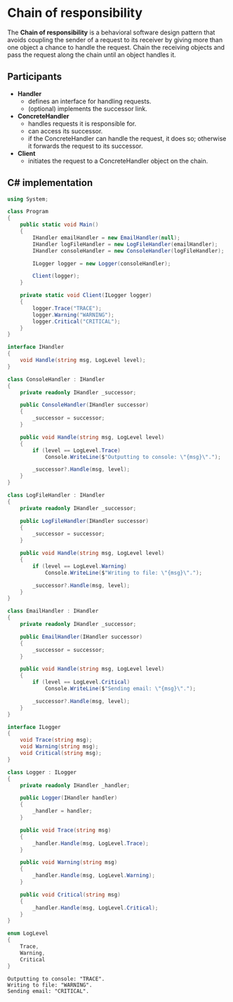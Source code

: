 # Chain of responsibility

The **Chain of responsibility** is a behavioral software design pattern that avoids coupling the sender of a request to its receiver by giving more than one object a chance to handle the request. Chain the receiving objects and pass the request along the chain until an object handles it.

## Participants

* **Handler**
  * defines an interface for handling requests.
  * (optional) implements the successor link.
* **ConcreteHandler**
  * handles requests it is responsible for.
  * can access its successor.
  * if the ConcreteHandler can handle the request, it does so; otherwise it forwards the request to its successor.
* **Client**
  * initiates the request to a ConcreteHandler object on the chain.

## C# implementation

```csharp
using System;

class Program
{
    public static void Main()
    {
        IHandler emailHandler = new EmailHandler(null);
        IHandler logFileHandler = new LogFileHandler(emailHandler);
        IHandler consoleHandler = new ConsoleHandler(logFileHandler);

        ILogger logger = new Logger(consoleHandler);

        Client(logger);
    }

    private static void Client(ILogger logger)
    {
        logger.Trace("TRACE");
        logger.Warning("WARNING");
        logger.Critical("CRITICAL");
    }
}

interface IHandler
{
    void Handle(string msg, LogLevel level);
}

class ConsoleHandler : IHandler
{
    private readonly IHandler _successor;

    public ConsoleHandler(IHandler successor)
    {
        _successor = successor;
    }

    public void Handle(string msg, LogLevel level)
    {
        if (level == LogLevel.Trace)
            Console.WriteLine($"Outputting to console: \"{msg}\".");

        _successor?.Handle(msg, level);
    }
}

class LogFileHandler : IHandler
{
    private readonly IHandler _successor;

    public LogFileHandler(IHandler successor)
    {
        _successor = successor;
    }

    public void Handle(string msg, LogLevel level)
    {
        if (level == LogLevel.Warning)
            Console.WriteLine($"Writing to file: \"{msg}\".");

        _successor?.Handle(msg, level);
    }
}

class EmailHandler : IHandler
{
    private readonly IHandler _successor;

    public EmailHandler(IHandler successor)
    {
        _successor = successor;
    }

    public void Handle(string msg, LogLevel level)
    {
        if (level == LogLevel.Critical)
            Console.WriteLine($"Sending email: \"{msg}\".");

        _successor?.Handle(msg, level);
    }
}

interface ILogger
{
    void Trace(string msg);
    void Warning(string msg);
    void Critical(string msg);
}

class Logger : ILogger
{
    private readonly IHandler _handler;

    public Logger(IHandler handler)
    {
        _handler = handler;
    }

    public void Trace(string msg)
    {
        _handler.Handle(msg, LogLevel.Trace);
    }

    public void Warning(string msg)
    {
        _handler.Handle(msg, LogLevel.Warning);
    }

    public void Critical(string msg)
    {
        _handler.Handle(msg, LogLevel.Critical);
    }
}

enum LogLevel
{
    Trace,
    Warning,
    Critical
}
```

```output
Outputting to console: "TRACE".
Writing to file: "WARNING".
Sending email: "CRITICAL".
```
